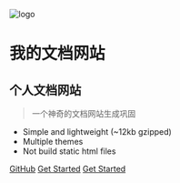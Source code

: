 ![logo](_media/icon.svg)

# 我的文档网站

## 个人文档网站

> 一个神奇的文档网站生成巩固

- Simple and lightweight (~12kb gzipped)
- Multiple themes
- Not build static html files

[GitHub](https://github.com/docsifyjs/docsify/) [Get Started](#quick-start) [Get Started](#quick-start)
